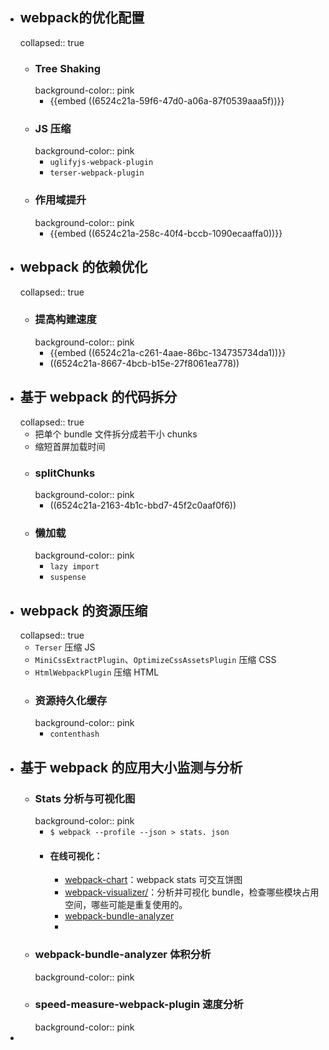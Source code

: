 - ## webpack的优化配置
  collapsed:: true
	- ### Tree Shaking
	  background-color:: pink
		- {{embed ((6524c21a-59f6-47d0-a06a-87f0539aaa5f))}}
	- ### JS 压缩
	  background-color:: pink
		- `uglifyjs-webpack-plugin`
		- `terser-webpack-plugin`
	- ### 作用域提升
	  background-color:: pink
		- {{embed ((6524c21a-258c-40f4-bccb-1090ecaaffa0))}}
- ## webpack 的依赖优化
  collapsed:: true
	- ### 提高构建速度
	  background-color:: pink
		- {{embed ((6524c21a-c261-4aae-86bc-134735734da1))}}
		- ((6524c21a-8667-4bcb-b15e-27f8061ea778))
- ## 基于 webpack 的代码拆分
  collapsed:: true
	- 把单个 bundle 文件拆分成若干小 chunks
	- 缩短首屏加载时间
	- ### splitChunks
	  background-color:: pink
		- ((6524c21a-2163-4b1c-bbd7-45f2c0aaf0f6))
	- ### 懒加载
	  background-color:: pink
		- `lazy import`
		- `suspense`
- ## webpack 的资源压缩
  collapsed:: true
	- `Terser` 压缩 JS
	- `MiniCssExtractPlugin`、`OptimizeCssAssetsPlugin` 压缩 CSS
	- `HtmlWebpackPlugin` 压缩 HTML
	- ### 资源持久化缓存
	  background-color:: pink
		- `contenthash`
- ## 基于 webpack 的应用大小监测与分析
	- ### Stats 分析与可视化图
	  background-color:: pink
		- `$ webpack --profile --json > stats. json`
		- #### 在线可视化：
			- [webpack-chart](http://alexkuz.github.io/webpack-chart/)：webpack stats 可交互饼图
			- [webpack-visualizer/](https://chrisbateman.github.io/webpack-visualizer/)：分析并可视化 bundle，检查哪些模块占用空间，哪些可能是重复使用的。
			- [webpack-bundle-analyzer](https://github.com/webpack-contrib/webpack-bundle-analyzer)
			-
	- ### webpack-bundle-analyzer 体积分析
	  background-color:: pink
	- ### speed-measure-webpack-plugin 速度分析
	  background-color:: pink
-